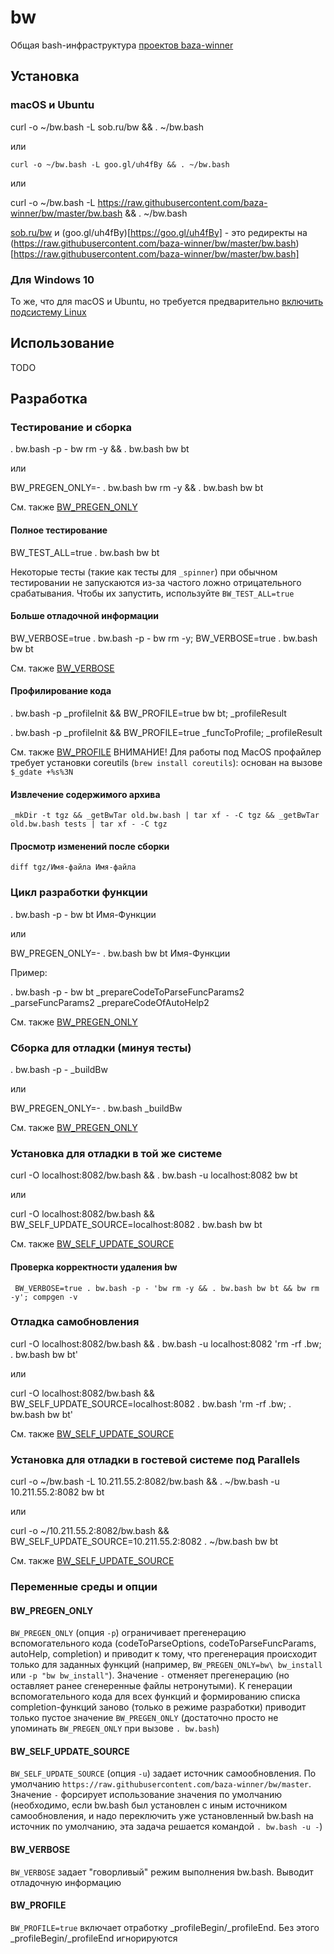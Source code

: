 # bw

Общая bash-инфраструктура [проектов baza-winner](https://github.com/baza-winner)

## Установка

### macOS и Ubuntu

  curl -o ~/bw.bash -L sob.ru/bw && . ~/bw.bash

или

	curl -o ~/bw.bash -L goo.gl/uh4fBy && . ~/bw.bash

или

  curl -o ~/bw.bash -L https://raw.githubusercontent.com/baza-winner/bw/master/bw.bash && . ~/bw.bash

[sob.ru/bw](https://sob.ru/bw) и (goo.gl/uh4fBy)[https://goo.gl/uh4fBy] - это редиректы на (https://raw.githubusercontent.com/baza-winner/bw/master/bw.bash)[https://raw.githubusercontent.com/baza-winner/bw/master/bw.bash]

### Для Windows 10

То же, что для macOS и Ubuntu, но требуется предварительно [включить подсистему Linux](https://docs.microsoft.com/en-us/windows/wsl/install-win10)

## Использование

TODO

## Разработка

### Тестирование и cборка

  . bw.bash -p - bw rm -y && . bw.bash bw bt

или

  BW_PREGEN_ONLY=- . bw.bash bw rm -y && . bw.bash bw bt

См. также [BW_PREGEN_ONLY](#bw_pregen_only)


#### Полное тестирование

  BW_TEST_ALL=true . bw.bash bw bt

Некоторые тесты (такие как тесты для `_spinner`) при обычном тестировании не запускаются из-за частого ложно отрицательного срабатывания. Чтобы их запустить, используйте `BW_TEST_ALL=true`

#### Больше отладочной информации

  BW_VERBOSE=true . bw.bash -p - bw rm -y; BW_VERBOSE=true  . bw.bash bw bt

См. также [BW_VERBOSE](#bw_verbose)

#### Профилирование кода

  . bw.bash -p _profileInit && BW_PROFILE=true bw bt; _profileResult

  . bw.bash -p _profileInit && BW_PROFILE=true _funcToProfile; _profileResult

См. также [BW_PROFILE](#bw_profile)
ВНИМАНИЕ! Для работы под MacOS профайлер требует установки coreutils (`brew install coreutils`): основан на вызове `$_gdate +%s%3N`

#### Извлечение содержимого архива

	_mkDir -t tgz && _getBwTar old.bw.bash | tar xf - -C tgz && _getBwTar old.bw.bash tests | tar xf - -C tgz

#### Просмотр изменений после сборки

	diff tgz/Имя-файла Имя-файла

### Цикл разработки функции

  . bw.bash -p - bw bt Имя-Функции

или

  BW_PREGEN_ONLY=- . bw.bash bw bt Имя-Функции

Пример:

  . bw.bash -p - bw bt _prepareCodeToParseFuncParams2 _parseFuncParams2 _prepareCodeOfAutoHelp2

См. также [BW_PREGEN_ONLY](#bw_pregen_only)

### Сборка для отладки (минуя тесты)

  . bw.bash -p - _buildBw

или

  BW_PREGEN_ONLY=- . bw.bash _buildBw

См. также [BW_PREGEN_ONLY](#bw_pregen_only)

### Установка для отладки в той же системе

  curl -O localhost:8082/bw.bash && . bw.bash -u localhost:8082 bw bt

или

  curl -O localhost:8082/bw.bash && BW_SELF_UPDATE_SOURCE=localhost:8082 . bw.bash bw bt

См. также [BW_SELF_UPDATE_SOURCE](#bw_self_update_source)

#### Проверка корректности удаления bw

	 BW_VERBOSE=true . bw.bash -p - 'bw rm -y && . bw.bash bw bt && bw rm -y'; compgen -v

### Отладка самобновления

  curl -O localhost:8082/bw.bash && . bw.bash -u localhost:8082 'rm -rf .bw; . bw.bash bw bt'

или

  curl -O localhost:8082/bw.bash && BW_SELF_UPDATE_SOURCE=localhost:8082 . bw.bash 'rm -rf .bw; . bw.bash bw bt'

См. также [BW_SELF_UPDATE_SOURCE](#bw_self_update_source)

### Установка для отладки в гостевой системе под Parallels

  curl -o ~/bw.bash -L 10.211.55.2:8082/bw.bash && . ~/bw.bash -u 10.211.55.2:8082 bw bt

или

  curl -o ~/10.211.55.2:8082/bw.bash && BW_SELF_UPDATE_SOURCE=10.211.55.2:8082 . ~/bw.bash bw bt

См. также [BW_SELF_UPDATE_SOURCE](#bw_self_update_source)

### Переменные среды и опции

#### BW_PREGEN_ONLY

`BW_PREGEN_ONLY` (опция `-p`) ограничивает прегенерацию вспомогательного кода (codeToParseOptions, codeToParseFuncParams, autoHelp, completion) и приводит к тому, что прегенерация происходит только для заданных функций (например, `BW_PREGEN_ONLY=bw\ bw_install` или `-p "bw bw_install"`). Значение `-` отменяет прегенерацию (но оставляет ранее сгенеренные файлы нетронутыми). К генерации вспомогательного кода для всех функций и формированию списка completion-функций заново (только в режиме разработки) приводит только пустое значение `BW_PREGEN_ONLY` (достаточно просто не упоминать `BW_PREGEN_ONLY` при вызове `. bw.bash`)

#### BW_SELF_UPDATE_SOURCE

`BW_SELF_UPDATE_SOURCE` (опция `-u`) задает источник самообновления. По умолчанию `https://raw.githubusercontent.com/baza-winner/bw/master`.
Значение `-` форсирует использование значения по умолчанию (необходимо, если bw.bash был установлен с иным источником самообновления, и надо переключить уже установленный bw.bash на источник по умолчанию, эта задача решается командой `. bw.bash -u -`)

#### BW_VERBOSE

`BW_VERBOSE` задает "говорливый" режим выполнения bw.bash. Выводит отладочную информацию

#### BW_PROFILE

`BW_PROFILE=true` включает отработку _profileBegin/_profileEnd. Без этого _profileBegin/_profileEnd игнорируются
